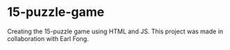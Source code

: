 # 15-puzzle-game
Creating the 15-puzzle game using HTML and JS. This project was made in collaboration with Earl Fong.
